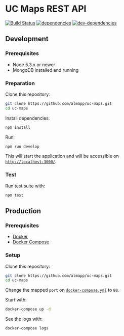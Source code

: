 # UC Maps REST API

[![Build Status][ci-image]][ci-url] [![dependencies][dependencies-image]][dependencies-url] [![dev-dependencies][dev-dependencies-image]][dev-dependencies-url]

## Development

### Prerequisites

*   Node 5.3.x or newer
*   MongoDB installed and running

### Preparation

Clone this repository:

```sh
git clone https://github.com/almapp/uc-maps.git
cd uc-maps
```

Install dependencies:

```sh
npm install
```

Run:

```sh
npm run develop
```

This will start the application and will be accessible on [`http://localhost:3000/`](http://localhost:3000/).

### Test

Run test suite with:

```sh
npm test
```

## Production

### Prerequisites

*   [Docker](https://docs.docker.com/)
*   [Docker Compose](https://docs.docker.com/compose/)

### Setup

Clone this repository:

```sh
git clone https://github.com/almapp/uc-maps.git
cd uc-maps
```

Change the mapped `port` on [`docker-compose.yml`](docker-compose.yml#L4) to `80`.

Start with:

```sh
docker-compose up -d
```

See the logs with:

```sh
docker-compose logs
```

[ci-image]: https://travis-ci.org/almapp/uc-maps.svg
[ci-url]: https://travis-ci.org/almapp/uc-maps
[dependencies-image]: https://david-dm.org/almapp/uc-maps.svg
[dependencies-url]: https://david-dm.org/almapp/uc-maps
[dev-dependencies-image]: https://david-dm.org/almapp/uc-maps/dev-status.svg
[dev-dependencies-url]: https://david-dm.org/almapp/uc-maps#info=devDependencies
